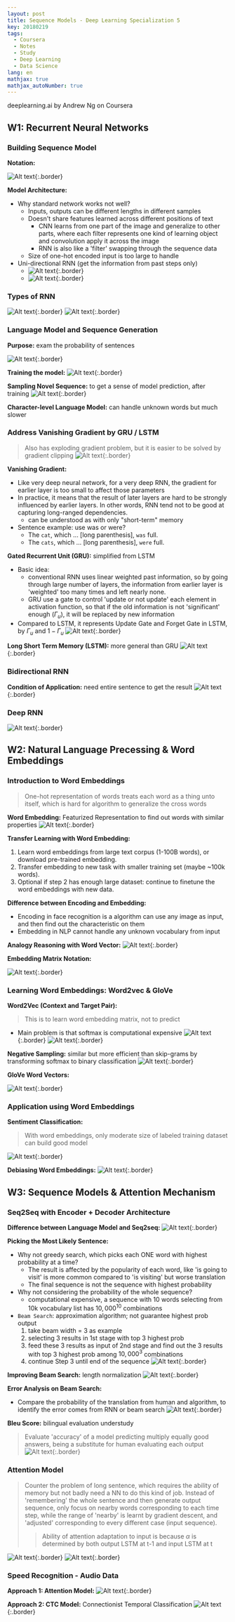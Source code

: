 ```yaml
---
layout: post
title: Sequence Models - Deep Learning Specialization 5
key: 20180219
tags:
  - Coursera
  - Notes
  - Study
  - Deep Learning
  - Data Science
lang: en
mathjax: true
mathjax_autoNumber: true
---
```


deeplearning.ai by Andrew Ng on Coursera

## W1: Recurrent Neural Networks

### Building Sequence Model

**Notation:**



![Alt text](https://github.com/YestinYang/YestinYang.github.io/raw/master/screenshots/2018-02-19_1517471514373.png){:.border}

**Model Architecture:**
- Why standard network works not well?
	- Inputs, outputs can be different lengths in different samples
	- Doesn't share features learned across different positions of text
		- CNN learns from one part of the image and generalize to other parts, where each filter represents one kind of learning object and convolution apply it across the image
		- RNN is also like a 'filter' swapping through the sequence data
	-  Size of one-hot encoded input is too large to handle
- Uni-directional RNN (get the information from past steps only)
	- ![Alt text](https://github.com/YestinYang/YestinYang.github.io/raw/master/screenshots/2018-02-19_1517470831372.png){:.border}
	- ![Alt text](https://github.com/YestinYang/YestinYang.github.io/raw/master/screenshots/2018-02-19_1517472116692.png){:.border}

### Types of RNN

![Alt text](https://github.com/YestinYang/YestinYang.github.io/raw/master/screenshots/2018-02-19_1517449657550.png){:.border}
![Alt text](https://github.com/YestinYang/YestinYang.github.io/raw/master/screenshots/2018-02-19_1517472966792.png){:.border}

### Language Model and Sequence Generation

**Purpose:** exam the probability of sentences



![Alt text](https://github.com/YestinYang/YestinYang.github.io/raw/master/screenshots/2018-02-19_1517531029321.png){:.border}

**Training the model:**
![Alt text](https://github.com/YestinYang/YestinYang.github.io/raw/master/screenshots/2018-02-19_1517531573532.png){:.border}

**Sampling Novel Sequence:** to get a sense of model prediction, after training
![Alt text](https://github.com/YestinYang/YestinYang.github.io/raw/master/screenshots/2018-02-19_1517539671522.png){:.border}

**Character-level Language Model:** can handle unknown words but much slower

### Address Vanishing Gradient by GRU / LSTM

> Also has exploding gradient problem, but it is easier to be solved by gradient clipping
> ![Alt text](https://github.com/YestinYang/YestinYang.github.io/raw/master/screenshots/2018-02-19_1517732026577.png){:.border}

**Vanishing Gradient:**
- Like very deep neural network, for a very deep RNN, the gradient for earlier layer is too small to affect those parameters
- In practice, it means that the result of later layers are hard to be strongly influenced by earlier layers. In other words, RNN tend not to be good at capturing long-ranged dependencies. 
	- can be understood as with only "short-term" memory
- Sentence example: use was or were? 
	- The `cat`, which ... [long parenthesis], `was` full.
	- The `cats`, which ... [long parenthesis], `were` full.

**Gated Recurrent Unit (GRU):** simplified from LSTM
- Basic idea:
	- conventional RNN uses linear weighted past information, so by going through large number of layers, the information from earlier layer is 'weighted' too many times and left nearly none.
	- GRU use a gate to control 'update or not update' each element in activation function, so that if the old information is not 'significant' enough ($\Gamma_u$), it will be replaced by new information
- Compared to LSTM, it represents Update Gate and Forget Gate in LSTM, by $\Gamma_u$ and $1-\Gamma_u$
![Alt text](https://github.com/YestinYang/YestinYang.github.io/raw/master/screenshots/2018-02-19_1517560446857.png){:.border}

**Long Short Term Memory (LSTM):** more general than GRU
![Alt text](https://github.com/YestinYang/YestinYang.github.io/raw/master/screenshots/2018-02-19_1517577362417.png){:.border}

### Bidirectional RNN

**Condition of Application:** need entire sentence to get the result
![Alt text](https://github.com/YestinYang/YestinYang.github.io/raw/master/screenshots/2018-02-19_1517621966940.png){:.border}

### Deep RNN
![Alt text](https://github.com/YestinYang/YestinYang.github.io/raw/master/screenshots/2018-02-19_1517622524871.png){:.border}

## W2: Natural Language Precessing & Word Embeddings

### Introduction to Word Embeddings

> One-hot representation of words treats each word as a thing unto itself, which is hard for algorithm to generalize the cross words

**Word Embedding:** Featurized Representation to find out words with similar properties
![Alt text](https://github.com/YestinYang/YestinYang.github.io/raw/master/screenshots/2018-02-19_1517975903334.png){:.border}

**Transfer Learning with Word Embedding:**
1. Learn word embeddings from large text corpus (1-100B words), or download pre-trained embedding.
2. Transfer embedding to new task with smaller training set (maybe ~100k words).
3. Optional if step 2 has enough large dataset: continue to finetune the word embeddings with new data.

**Difference between Encoding and Embedding:**
- Encoding in face recognition is a algorithm can use any image as input, and then find out the characteristic on them
- Embedding in NLP cannot handle any unknown vocabulary from input

**Analogy Reasoning with Word Vector:**
![Alt text](https://github.com/YestinYang/YestinYang.github.io/raw/master/screenshots/2018-02-19_1518010060113.png){:.border}

**Embedding Matrix Notation:**



![Alt text](https://github.com/YestinYang/YestinYang.github.io/raw/master/screenshots/2018-02-19_1518010564486.png){:.border}

### Learning Word Embeddings: Word2vec & GloVe

**Word2Vec (Context and Target Pair):**
> This is to learn word embedding matrix, not to predict

- Main problem is that softmax is computational expensive
![Alt text](https://github.com/YestinYang/YestinYang.github.io/raw/master/screenshots/2018-02-19_1518224562037.png){:.border}
![Alt text](https://github.com/YestinYang/YestinYang.github.io/raw/master/screenshots/2018-02-19_1518226993143.png){:.border}

**Negative Sampling:** similar but more efficient than skip-grams by transforming softmax to binary classification
![Alt text](https://github.com/YestinYang/YestinYang.github.io/raw/master/screenshots/2018-02-19_1518231565523.png){:.border}

**GloVe Word Vectors:** 



![Alt text](https://github.com/YestinYang/YestinYang.github.io/raw/master/screenshots/2018-02-19_1518257540649.png){:.border}

### Application using Word Embeddings

**Sentiment Classification:**
> With word embeddings, only moderate size of labeled training dataset can build good model

![Alt text](https://github.com/YestinYang/YestinYang.github.io/raw/master/screenshots/2018-02-19_1518260803792.png){:.border}

**Debiasing Word Embeddings:**
![Alt text](https://github.com/YestinYang/YestinYang.github.io/raw/master/screenshots/2018-02-19_1518345233626.png){:.border}

## W3: Sequence Models & Attention Mechanism

### Seq2Seq with Encoder + Decoder Architecture

**Difference between Language Model and Seq2seq:**
![Alt text](https://github.com/YestinYang/YestinYang.github.io/raw/master/screenshots/2018-02-19_1518658834599.png){:.border}

**Picking the Most Likely Sentence:**
- Why not greedy search, which picks each ONE word with highest probability at a time?
	- The result is affected by the popularity of each word, like 'is going to visit' is more common compared to 'is visiting' but worse translation
	- The final sequence is not the sequence with highest probability
- Why not considering the probability of the whole sequence?
	- computational expensive, a sequence with 10 words selecting from 10k vocabulary list has $10,000^{10}$ combinations
- `Beam Search`: approximation algorithm; not guarantee highest prob output
	1. take beam width = 3 as example
	2. selecting 3 results in 1st stage with top 3 highest prob
	3. feed these 3 results as input of 2nd stage and find out the 3 results with top 3 highest prob among $10,000^{3}$ combinations
	4. continue Step 3 until end of the sequence
![Alt text](https://github.com/YestinYang/YestinYang.github.io/raw/master/screenshots/2018-02-19_1518661280496.png){:.border}

**Improving Beam Search:** length normalization
![Alt text](https://github.com/YestinYang/YestinYang.github.io/raw/master/screenshots/2018-02-19_1518833018826.png){:.border}

**Error Analysis on Beam Search:**
- Compare the probability of the translation from human and algorithm, to identify the error comes from RNN or beam search
![Alt text](https://github.com/YestinYang/YestinYang.github.io/raw/master/screenshots/2018-02-19_1518835854760.png){:.border}

**Bleu Score:** bilingual evaluation understudy
> Evaluate 'accuracy' of a model predicting multiply equally good answers, being a substitute for human evaluating each output
![Alt text](https://github.com/YestinYang/YestinYang.github.io/raw/master/screenshots/2018-02-19_1518855087684.png){:.border}

### Attention Model

> Counter the problem of long sentence, which requires the ability of memory but not badly need a NN to do this kind of job.
> Instead of 'remembering' the whole sentence and then generate output sequence, only focus on nearby words corresponding to each time step, while the range of 'nearby' is learnt by gradient descent, and 'adjusted' corresponding to every different case (input sequence).
>> Ability of attention adaptation to input is because $\alpha$ is determined by both output LSTM at t-1 and input LSTM at t

![Alt text](https://github.com/YestinYang/YestinYang.github.io/raw/master/screenshots/2018-02-19_1518863490598.png){:.border}
![Alt text](https://github.com/YestinYang/YestinYang.github.io/raw/master/screenshots/2018-02-19_1519013067406.png){:.border}

### Speed Recognition - Audio Data

**Approach 1: Attention Model:**
![Alt text](https://github.com/YestinYang/YestinYang.github.io/raw/master/screenshots/2018-02-19_1518864439681.png){:.border}

**Approach 2: CTC Model:** Connectionist Temporal Classification
![Alt text](https://github.com/YestinYang/YestinYang.github.io/raw/master/screenshots/2018-02-19_1518864757190.png){:.border}
